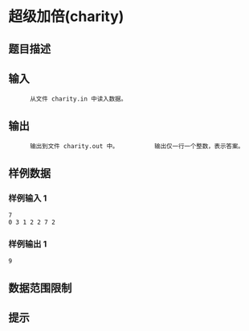 # 超级加倍(charity)

## 题目描述



## 输入


          从文件 charity.in 中读入数据。                  

## 输出


          输出到文件 charity.out 中。          输出仅一行一个整数，表示答案。         

## 样例数据

### 样例输入 1

```
7
0 3 1 2 2 7 2 

```

### 样例输出 1

```
9

```


## 数据范围限制



## 提示


